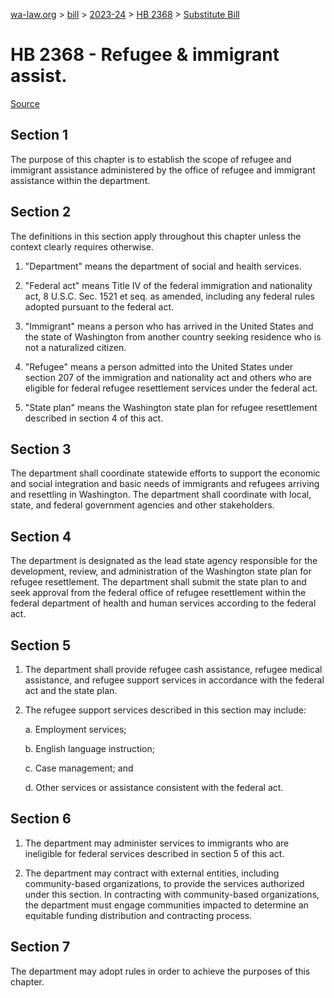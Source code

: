 [wa-law.org](/) > [bill](/bill/) > [2023-24](/bill/2023-24/) > [HB 2368](/bill/2023-24/hb/2368/) > [Substitute Bill](/bill/2023-24/hb/2368/S/)

# HB 2368 - Refugee & immigrant assist.

[Source](http://lawfilesext.leg.wa.gov/biennium/2023-24/Pdf/Bills/House%20Bills/2368-S.pdf)

## Section 1
The purpose of this chapter is to establish the scope of refugee and immigrant assistance administered by the office of refugee and immigrant assistance within the department.

## Section 2
The definitions in this section apply throughout this chapter unless the context clearly requires otherwise.

1. "Department" means the department of social and health services.

2. "Federal act" means Title IV of the federal immigration and nationality act, 8 U.S.C. Sec. 1521 et seq. as amended, including any federal rules adopted pursuant to the federal act.

3. "Immigrant" means a person who has arrived in the United States and the state of Washington from another country seeking residence who is not a naturalized citizen.

4. "Refugee" means a person admitted into the United States under section 207 of the immigration and nationality act and others who are eligible for federal refugee resettlement services under the federal act.

5. "State plan" means the Washington state plan for refugee resettlement described in section 4 of this act.

## Section 3
The department shall coordinate statewide efforts to support the economic and social integration and basic needs of immigrants and refugees arriving and resettling in Washington. The department shall coordinate with local, state, and federal government agencies and other stakeholders.

## Section 4
The department is designated as the lead state agency responsible for the development, review, and administration of the Washington state plan for refugee resettlement. The department shall submit the state plan to and seek approval from the federal office of refugee resettlement within the federal department of health and human services according to the federal act.

## Section 5
1. The department shall provide refugee cash assistance, refugee medical assistance, and refugee support services in accordance with the federal act and the state plan.

2. The refugee support services described in this section may include:

    a. Employment services;

    b. English language instruction;

    c. Case management; and

    d. Other services or assistance consistent with the federal act.

## Section 6
1. The department may administer services to immigrants who are ineligible for federal services described in section 5 of this act.

2. The department may contract with external entities, including community-based organizations, to provide the services authorized under this section. In contracting with community-based organizations, the department must engage communities impacted to determine an equitable funding distribution and contracting process.

## Section 7
The department may adopt rules in order to achieve the purposes of this chapter.
